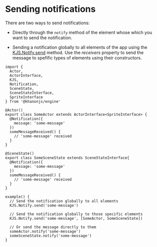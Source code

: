 # Sending notifications

There are two ways to send notifications:

- Directly through the `notify` method of the element whose which you want to send the notification.

- Sending a notification globally to all elements of the app using the [KJS.Notify.send](https://khanonjs.com/api-docs/functions/kjs.KJS.Notify.send.html) method. Use the *receivers* property to send the message to spefific types of elements using their constructors.

```
import {
  Actor,
  ActorInterface,
  KJS,
  Notification,
  SceneState,
  SceneStateInterface,
  SpriteInterface
} from '@khanonjs/engine'

@Actor()
export class SomeActor extends ActorInterface<SpriteInterface> {
  @Notification({
    message: 'some-message'
  })
  someMessageReceived() {
    // 'some-message' received
  }
}

@SceneState()
export class SomeSceneState extends SceneStateInterface{
  @Notification({
    message: 'some-message'
  })
  someMessageReceived() {
    // 'some-message' received
  }
}

example() {
  // Send the notification globally to all elements
  KJS.Notify.send('some-message')

  // Send the notification globally to those specific elements
  KJS.Notify.send('some-message', [SomeActor, SomeSceneState])

  // Or send the message directly to them
  someActor.notify('some-message')
  someSceneState.notify('some-message')
}
```